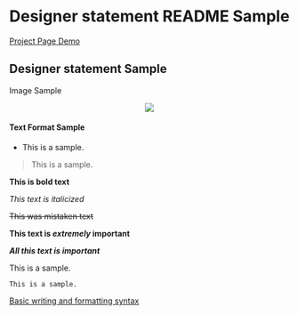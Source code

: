 # Designer statement README Sample

[Project Page Demo](https://creativecodingart2210fall2019section2.github.io/creativeCodingGitHub/projectDemo/LastName_FirstName_ART2210_Self-portrait_Fall2019/index.html)


## Designer statement Sample


Image Sample
<div align=center>
    
![](https://github.com/creativeCodingART2210Fall2019Section2/creativeCodingSyllabus/raw/master/projectDemo/LastName_FirstName_ART2210_Self-portrait_Fall2019/img/monalisa.jpg)

<div align=left>
<p>   

#### Text Format Sample

* This is a sample.

> This is a sample.

**This is bold text**

*This text is italicized*

~~This was mistaken text~~

**This text is _extremely_ important**	

***All this text is important***

This is a sample.

    This is a sample.
    
[Basic writing and formatting syntax](https://help.github.com/en/articles/basic-writing-and-formatting-syntax)
